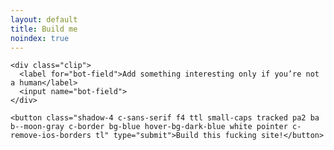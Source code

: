 ```yaml
---
layout: default
title: Build me
noindex: true
---
```


<form class="c-sans-serif" name="comments" method="POST" action="https://api.netlify.com/build_hooks/6064d1803847046b48e175f2?trigger_title=I+Pressed+the+Fucking+Button">

    <div class="clip">
      <label for="bot-field">Add something interesting only if you’re not a human</label>
      <input name="bot-field">
    </div>
    
    <button class="shadow-4 c-sans-serif f4 ttl small-caps tracked pa2 ba b--moon-gray c-border bg-blue hover-bg-dark-blue white pointer c-remove-ios-borders tl" type="submit">Build this fucking site!</button>

  </form>